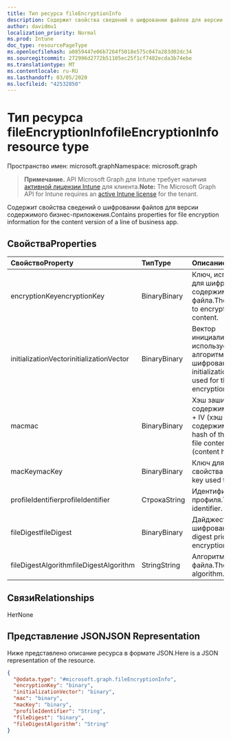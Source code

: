 ```yaml
---
title: Тип ресурса fileEncryptionInfo
description: Содержит свойства сведений о шифровании файлов для версии содержимого бизнес-приложения.
author: davidmu1
localization_priority: Normal
ms.prod: Intune
doc_type: resourcePageType
ms.openlocfilehash: a0859447e06b7264f5018e575c047a283d02dc34
ms.sourcegitcommit: 272996d2772b51105ec25f1cf7482ecda3b74ebe
ms.translationtype: MT
ms.contentlocale: ru-RU
ms.lasthandoff: 03/05/2020
ms.locfileid: "42532850"
---
```

# <a name="fileencryptioninfo-resource-type"></a><span data-ttu-id="2ba7d-103">Тип ресурса fileEncryptionInfo</span><span class="sxs-lookup"><span data-stu-id="2ba7d-103">fileEncryptionInfo resource type</span></span>

<span data-ttu-id="2ba7d-104">Пространство имен: microsoft.graph</span><span class="sxs-lookup"><span data-stu-id="2ba7d-104">Namespace: microsoft.graph</span></span>

> <span data-ttu-id="2ba7d-105">**Примечание.** API Microsoft Graph для Intune требует наличия [активной лицензии Intune](https://go.microsoft.com/fwlink/?linkid=839381) для клиента.</span><span class="sxs-lookup"><span data-stu-id="2ba7d-105">**Note:** The Microsoft Graph API for Intune requires an [active Intune license](https://go.microsoft.com/fwlink/?linkid=839381) for the tenant.</span></span>

<span data-ttu-id="2ba7d-106">Содержит свойства сведений о шифровании файлов для версии содержимого бизнес-приложения.</span><span class="sxs-lookup"><span data-stu-id="2ba7d-106">Contains properties for file encryption information for the content version of a line of business app.</span></span>

## <a name="properties"></a><span data-ttu-id="2ba7d-107">Свойства</span><span class="sxs-lookup"><span data-stu-id="2ba7d-107">Properties</span></span>
|<span data-ttu-id="2ba7d-108">Свойство</span><span class="sxs-lookup"><span data-stu-id="2ba7d-108">Property</span></span>|<span data-ttu-id="2ba7d-109">Тип</span><span class="sxs-lookup"><span data-stu-id="2ba7d-109">Type</span></span>|<span data-ttu-id="2ba7d-110">Описание</span><span class="sxs-lookup"><span data-stu-id="2ba7d-110">Description</span></span>|
|:---|:---|:---|
|<span data-ttu-id="2ba7d-111">encryptionKey</span><span class="sxs-lookup"><span data-stu-id="2ba7d-111">encryptionKey</span></span>|<span data-ttu-id="2ba7d-112">Binary</span><span class="sxs-lookup"><span data-stu-id="2ba7d-112">Binary</span></span>|<span data-ttu-id="2ba7d-113">Ключ, используемый для шифрования содержимого файла.</span><span class="sxs-lookup"><span data-stu-id="2ba7d-113">The key used to encrypt the file content.</span></span>|
|<span data-ttu-id="2ba7d-114">initializationVector</span><span class="sxs-lookup"><span data-stu-id="2ba7d-114">initializationVector</span></span>|<span data-ttu-id="2ba7d-115">Binary</span><span class="sxs-lookup"><span data-stu-id="2ba7d-115">Binary</span></span>|<span data-ttu-id="2ba7d-116">Вектор инициализации, используемый для алгоритма шифрования.</span><span class="sxs-lookup"><span data-stu-id="2ba7d-116">The initialization vector used for the encryption algorithm.</span></span>|
|<span data-ttu-id="2ba7d-117">mac</span><span class="sxs-lookup"><span data-stu-id="2ba7d-117">mac</span></span>|<span data-ttu-id="2ba7d-118">Binary</span><span class="sxs-lookup"><span data-stu-id="2ba7d-118">Binary</span></span>|<span data-ttu-id="2ba7d-119">Хэш зашифрованного содержимого файла + IV (хэш содержимого).</span><span class="sxs-lookup"><span data-stu-id="2ba7d-119">The hash of the encrypted file content + IV (content hash).</span></span>|
|<span data-ttu-id="2ba7d-120">macKey</span><span class="sxs-lookup"><span data-stu-id="2ba7d-120">macKey</span></span>|<span data-ttu-id="2ba7d-121">Binary</span><span class="sxs-lookup"><span data-stu-id="2ba7d-121">Binary</span></span>|<span data-ttu-id="2ba7d-122">Ключ для получения свойства mac.</span><span class="sxs-lookup"><span data-stu-id="2ba7d-122">The key used to get mac.</span></span>|
|<span data-ttu-id="2ba7d-123">profileIdentifier</span><span class="sxs-lookup"><span data-stu-id="2ba7d-123">profileIdentifier</span></span>|<span data-ttu-id="2ba7d-124">Строка</span><span class="sxs-lookup"><span data-stu-id="2ba7d-124">String</span></span>|<span data-ttu-id="2ba7d-125">Идентификатор профиля.</span><span class="sxs-lookup"><span data-stu-id="2ba7d-125">The profile identifier.</span></span>|
|<span data-ttu-id="2ba7d-126">fileDigest</span><span class="sxs-lookup"><span data-stu-id="2ba7d-126">fileDigest</span></span>|<span data-ttu-id="2ba7d-127">Binary</span><span class="sxs-lookup"><span data-stu-id="2ba7d-127">Binary</span></span>|<span data-ttu-id="2ba7d-128">Дайджест файла до шифрования.</span><span class="sxs-lookup"><span data-stu-id="2ba7d-128">The file digest prior to encryption.</span></span>|
|<span data-ttu-id="2ba7d-129">fileDigestAlgorithm</span><span class="sxs-lookup"><span data-stu-id="2ba7d-129">fileDigestAlgorithm</span></span>|<span data-ttu-id="2ba7d-130">String</span><span class="sxs-lookup"><span data-stu-id="2ba7d-130">String</span></span>|<span data-ttu-id="2ba7d-131">Алгоритм дайджеста файла.</span><span class="sxs-lookup"><span data-stu-id="2ba7d-131">The file digest algorithm.</span></span>|

## <a name="relationships"></a><span data-ttu-id="2ba7d-132">Связи</span><span class="sxs-lookup"><span data-stu-id="2ba7d-132">Relationships</span></span>
<span data-ttu-id="2ba7d-133">Нет</span><span class="sxs-lookup"><span data-stu-id="2ba7d-133">None</span></span>

## <a name="json-representation"></a><span data-ttu-id="2ba7d-134">Представление JSON</span><span class="sxs-lookup"><span data-stu-id="2ba7d-134">JSON Representation</span></span>
<span data-ttu-id="2ba7d-135">Ниже представлено описание ресурса в формате JSON.</span><span class="sxs-lookup"><span data-stu-id="2ba7d-135">Here is a JSON representation of the resource.</span></span>
<!-- {
  "blockType": "resource",
  "@odata.type": "microsoft.graph.fileEncryptionInfo"
}
-->
``` json
{
  "@odata.type": "#microsoft.graph.fileEncryptionInfo",
  "encryptionKey": "binary",
  "initializationVector": "binary",
  "mac": "binary",
  "macKey": "binary",
  "profileIdentifier": "String",
  "fileDigest": "binary",
  "fileDigestAlgorithm": "String"
}
```




